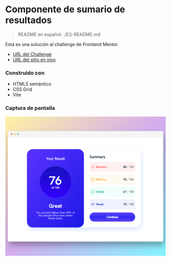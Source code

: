 # Componente de sumario de resultados
> README en español: ./ES-README.md

Esta es una solución al challenge de Frontend Mentor
- [URL del Challenge](https://www.frontendmentor.io/challenges/results-summary-component-CE_K6s0maV)
- [URL del sitio en vivo](https://rtlsalazar.github.io/responsive-summary-component/dist/index.html)

### Construido con
- HTML5 semántico
- CSS Grid
- Vite

### Captura de pantalla

![Desktop Preview](./Screenshot_desktop.png)

